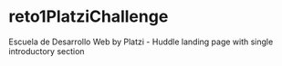 # reto1PlatziChallenge
Escuela de Desarrollo Web by Platzi - Huddle landing page with single introductory section
